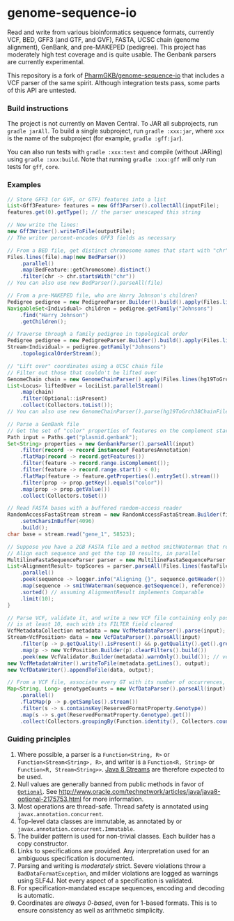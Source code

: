 # genome-sequence-io
Read and write from various bioinformatics sequence formats, currently VCF, BED, GFF3 (and GTF, and GVF), FASTA, UCSC chain (genome alignment), GenBank, and pre-MAKEPED (pedigree).
This project has moderately high test coverage and is quite usable. The Genbank parsers are currently experimental.

This repository is a fork of [PharmGKB/genome-sequence-io](https://github.com/PharmGKB/genome-sequence-io) that includes a VCF parser of the same spirit. Although integration tests pass, some parts of this API are untested.

### Build instructions

The project is not currently on Maven Central. To JAR all subprojects, run `gradle jarAll`.
To build a single subproject, run `gradle :xxx:jar`, where `xxx` is the name of the subproject (for example, `gradle :gff:jar`).

You can also run tests with `gradle :xxx:test` and compile (without JARing) using `gradle :xxx:build`. Note that running `gradle :xxx:gff` will only run tests for `gff`, `core`.

### Examples

```java
// Store GFF3 (or GVF, or GTF) features into a list
List<Gff3Feature> features = new Gff3Parser().collectAll(inputFile);
features.get(0).getType(); // the parser unescaped this string

// Now write the lines:
new Gff3Writer().writeToFile(outputFile); 
// The writer percent-encodes GFF3 fields as necessary
```

```java
// From a BED file, get distinct chromosome names that start with "chr", in parallel
Files.lines(file).map(new BedParser())
	.parallel()
	.map(BedFeature::getChromosome).distinct()
	.filter(chr -> chr.startsWith("chr"))
// You can also use new BedParser().parseAll(file)
```

```java
// From a pre-MAKEPED file, who are Harry Johnson's children?
Pedigree pedigree = new PedigreeParser.Builder().build().apply(Files.lines(file));
NavigableSet<Individual> children = pedigree.getFamily("Johnsons")
	.find("Harry Johnson")
	.getChildren();
```

```java
// Traverse through a family pedigree in topological order
Pedigree pedigree = new PedigreeParser.Builder().build().apply(Files.lines(file));
Stream<Individual> = pedigree.getFamily("Johnsons")
	.topologicalOrderStream();
```

```java
// "Lift over" coordinates using a UCSC chain file
// Filter out those that couldn't be lifted over
GenomeChain chain = new GenomeChainParser().apply(Files.lines(hg19ToGrch38ChainFile));
List<Locus> liftedOver = lociList.parallelStream()
	.map(chain)
	.filter(Optional::isPresent)
	.collect(Collectors.toList());
// You can also use new GenomeChainParser().parse(hg19ToGrch38ChainFile)
```

```java
// Parse a GenBank file
// Get the set of "color" properties of features on the complement starting before the sequence
Path input = Paths.get("plasmid.genbank");
Set<String> properties = new GenbankParser().parseAll(input)
	.filter(record -> record instanceof FeaturesAnnotation)
	.flatMap(record -> record.getFeatures())
	.filter(feature -> record.range.isComplement());
	.filter(feature -> record.range.start() < 0);
	.flatMap(feature -> feature.getProperties().entrySet().stream())
	.filter(prop -> prop.getKey().equals("color"))
	.map(prop -> prop.getValue())
	.collect(Collectors.toSet())
```

```java
// Read FASTA bases with a buffered random-access reader
RandomAccessFastaStream stream = new RandomAccessFastaStream.Builder(file)
	.setnCharsInBuffer(4096)
	.build();
char base = stream.read("gene_1", 58523);
```

```java
// Suppose you have a 2GB FASTA file and a method smithWaterman that returns AlignmentResults
// Align each sequence and get the top 10 results, in parallel
MultilineFastaSequenceParser parser = new MultilineFastaSequenceParser.Builder().build();
List<AlignmentResult> topScores = parser.parseAll(Files.lines(fastaFile))
	.parallel()
	.peek(sequence -> logger.info("Aligning {}", sequence.getHeader())
	.map(sequence -> smithWaterman(sequence.getSequence(), reference))
	.sorted() // assuming AlignmentResult implements Comparable
	.limit(10);
}
```

```java
// Parse VCF, validate it, and write a new VCF file containing only positions whose QUAL field
// is at least 10, each with its FILTER field cleared
VcfMetadataCollection metadata = new VcfMetadataParser().parse(input); // short-circuits during read
Stream<VcfPosition> data = new VcfDataParser().parseAll(input)
	.filter(p -> p.getQuality().isPresent() && p.getQuality().get().greaterThanOrEqual("10"))
	.map(p -> new VcfPosition.Builder(p).clearFilters().build())
	.peek(new VcfValidator.Builder(metadata).warnOnly().build()); // verify consistent with metadata
new VcfMetadataWriter().writeToFile(metadata.getLines(), output);
new VcfDataWriter().appendToFile(data, output);
```


```java
// From a VCF file, associate every GT with its number of occurrences, in parallel
Map<String, Long> genotypeCounts = new VcfDataParser().parseAll(input)
	.parallel()
	.flatMap(p -> p.getSamples().stream())
	.filter(s -> s.containsKey(ReservedFormatProperty.Genotype))
	.map(s -> s.get(ReservedFormatProperty.Genotype).get())
	.collect(Collectors.groupingBy(Function.identity(), Collectors.counting()));
```

### Guiding principles
  1. Where possible, a parser is a `Function<String, R>` or `Function<Stream<String>, R>`, and writer is a `Function<R, String>` or  `Function<R, Stream<String>>`. [Java 8 Streams](http://www.oracle.com/technetwork/articles/java/ma14-java-se-8-streams-2177646.html) are therefore expected to be used.
  2. Null values are generally banned from public methods in favor of [`Optional`](https://docs.oracle.com/javase/8/docs/api/java/util/Optional.html). See http://www.oracle.com/technetwork/articles/java/java8-optional-2175753.html for more information.
  3. Most operations are thread-safe. Thread safety is annotated using `javax.annotation.concurrent`.
  4. Top-level data classes are immutable, as annotated by  or `javax.annotation.concurrent.Immutable`.
  5. The builder pattern is used for non-trivial classes. Each builder has a copy constructor.
  6. Links to specifications are provided. Any interpretation used for an ambiguous specification is documented.
  7. Parsing and writing is _moderately_ strict. Severe violations throw a `BadDataFormatException`, and milder violations are logged as warnings using SLF4J. Not every aspect of a specification is validated.
  8. For specification-mandated escape sequences, encoding and decoding is automatic.
  9. Coordinates are _always 0-based_, even for 1-based formats. This is to ensure consistency as well as arithmetic simplicity.
